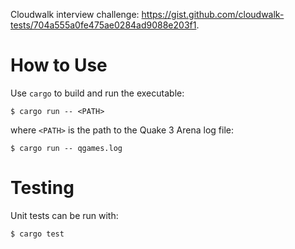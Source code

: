 Cloudwalk interview challenge: https://gist.github.com/cloudwalk-tests/704a555a0fe475ae0284ad9088e203f1.

# How to Use

Use `cargo` to build and run the executable:

```
$ cargo run -- <PATH>
```

where `<PATH>` is the path to the Quake 3 Arena log file:

```
$ cargo run -- qgames.log
```

# Testing

Unit tests can be run with:

```
$ cargo test
```